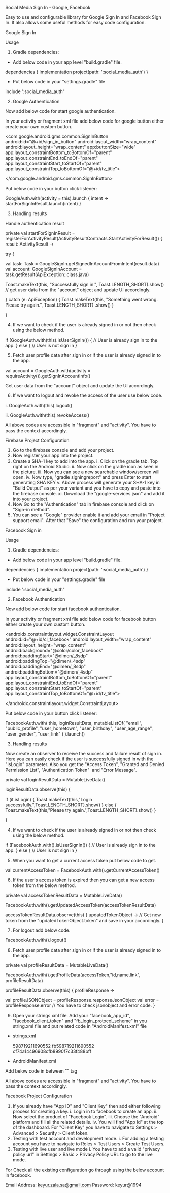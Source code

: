Social Media Sign In - Google, Facebook

Easy to use and configurable library for Google Sign In and Facebook Sign In.  It also allows some useful methods for easy code configuration.

Google Sign In

Usage

1. Gradle dependencies:

- Add below code in your app level "build.gradle" file.

dependencies {
    implementation project(path: ':social_media_auth')
}

- Put below code in your "settings.gradle" file

include ':social_media_auth'

2. Google Authentication

Now add below code for start google authentication.

In your activity or fragment xml file add below code for google button either create your own custom button.

<com.google.android.gms.common.SignInButton
    android:id="@+id/sign_in_button"
    android:layout_width="wrap_content"
    android:layout_height="wrap_content"
    app:buttonSize="wide"
    app:layout_constraintBottom_toBottomOf="parent"
    app:layout_constraintEnd_toEndOf="parent"
    app:layout_constraintStart_toStartOf="parent"
    app:layout_constraintTop_toBottomOf="@+id/tv_title">

 <ImageView
  android:layout_width="@dimen/_12sdp"
  android:layout_height="@dimen/_12sdp"
  android:layout_gravity="center_vertical"
  android:layout_marginStart="12dp"
  android:contentDescription="@string/clicked"
  app:srcCompat="@drawable/ic_google" />

</com.google.android.gms.common.SignInButton>

Put below code in your button click listener:

GoogleAuth.with(activity = this).launch { intent ->
    startForSignInResult.launch(intent)
}

3. Handling results

Handle authentication result

private val startForSignInResult =
registerForActivityResult(ActivityResultContracts.StartActivityForResult()) { result: ActivityResult ->

try { 
 
  val task: Task<GoogleSignInAccount> =
  GoogleSignIn.getSignedInAccountFromIntent(result.data)
  val account: GoogleSignInAccount = task.getResult(ApiException::class.java)
              
  Toast.makeText(this, "Successfully sign in.", Toast.LENGTH_SHORT).show()
  // get user data from the  "account" object and update UI accordingly.

} catch (e: ApiException) {
  Toast.makeText(this, "Something went wrong. Please try again.", Toast.LENGTH_SHORT) .show()
}

}

4. If we want to check if the user is already signed in or not then check using the below method.

if (GoogleAuth.with(this).isUserSignIn()) {
    // User is already sign in to the app.
} else { 
    // User is not sign in
}

5. Fetch user profile data after sign in or if the user is already signed in to the app.

val account = GoogleAuth.with(activity = requireActivity()).getSignInAccountInfo()

Get user data from the  "account" object and update the UI accordingly.

6. If we want to logout and revoke the access of the user use below code.

i.  GoogleAuth.with(this).logout()

ii.  GoogleAuth.with(this).revokeAccess()

All above codes are accessible in "fragment" and "activity". You have to pass the context accordingly.

Firebase Project Configuration

1. Go to the firebase console and add your project.
2. Now register your app into the project.
3. Create a SHA-1 key to add into the app.
   i.   Click on the gradle tab. Top right on the Android Studio.
   ii.  Now click on the gradle icon as seen in the picture.
   iii. Now you can see a new searchable window/screen will open.
   iv. Now type, "gradle signingreport" and press Enter to start generating SHA KEY
   v.  Above process will generate your SHA-1 key in "Build Output" as per your variant and you have to copy and paste into the firebase console.
   xi. Download the "google-services.json" and add it into your project.
4. Now Go to the "Authentication" tab in firebase console and click on "Sign-in method".
5. You can see a "Google" provider enable it and add your email in "Project support email". After that "Save" the configuration and run your project.

Facebook Sign in

Usage

1. Gradle dependencies:

- Add below code in your app level "build.gradle" file.

dependencies {
    implementation project(path: ':social_media_auth')
}

- Put below code in your "settings.gradle" file

include ':social_media_auth'

2. Facebook Authentication

Now add below code for start facebook authentication.

In your activity or fragment xml file add below code for facebook button either create your own custom button.

<androidx.constraintlayout.widget.ConstraintLayout
 android:id="@+id/cl_facebook"
 android:layout_width="wrap_content"
 android:layout_height="wrap_content"
 android:background="@color/color_facebook"
 android:paddingStart="@dimen/_8sdp"
 android:paddingTop="@dimen/_4sdp"
 android:paddingEnd="@dimen/_8sdp"
 android:paddingBottom="@dimen/_4sdp"
 app:layout_constraintBottom_toBottomOf="parent"
 app:layout_constraintEnd_toEndOf="parent"
 app:layout_constraintStart_toStartOf="parent"
 app:layout_constraintTop_toBottomOf="@+id/tv_title">

<ImageView
 android:id="@+id/iv_fb"
 android:layout_width="@dimen/_12sdp"
 android:layout_height="@dimen/_12sdp"
 android:contentDescription="@string/clicked"
 android:src="@drawable/ic_facebook"
 app:layout_constraintBottom_toBottomOf="parent"
 app:layout_constraintStart_toStartOf="parent"
 app:layout_constraintTop_toTopOf="parent" />

<TextView
 android:layout_width="wrap_content"
 android:layout_height="wrap_content"
 android:layout_marginStart="@dimen/_8sdp"
 android:text="@string/continue_with_facebook"
 android:textColor="@color/white"
 android:textStyle="bold"
 android:id="@+id/tv_login"
 app:layout_constraintBottom_toBottomOf="parent"
 app:layout_constraintEnd_toEndOf="parent"
 app:layout_constraintStart_toEndOf="@+id/iv_fb"
 app:layout_constraintTop_toTopOf="parent" />

</androidx.constraintlayout.widget.ConstraintLayout>

Put below code in your button click listener:

FacebookAuth.with(
 this, loginResultData, mutableListOf(
 "email",
 "public_profile",
 "user_hometown",
 "user_birthday",
 "user_age_range",
 "user_gender",
 "user_link"
)
).launch()

3. Handling results

Now create an observer to receive the success and failure result of sign in. Here you can easily check if the user is successfully signed in with the "isLogin" parameter. Also you get the "Access Token", "Granted and Denied Permission List", "Authentication Token"  and "Error Message".

private val loginResultData = MutableLiveData<FacebookLoginResult>()

loginResultData.observe(this) {

 if (it.isLogin) {
    Toast.makeText(this,"Login successfully.",Toast.LENGTH_SHORT).show()
 } else {
    Toast.makeText(this,"Please try again.",Toast.LENGTH_SHORT).show()
 }

}

4. If we want to check if the user is already signed in or not then check using the below method.

if (FacebookAuth.with().isUserSignIn()) {
    // User is already sign in to the app.
} else {
    // User is not sign in
}

5. When you want to get a current access token put below code to get.

val currentAccessToken = FacebookAuth.with().getCurrentAccessToken()

6. If the user's access token is expired then you can get a new access token from the below method.

private val accessTokenResultData = MutableLiveData<AccessToken>()

FacebookAuth.with().getUpdatedAccessToken(accessTokenResultData)

accessTokenResultData.observe(this) { updatedTokenObject ->
  // Get new token from the "updatedTokenObject.token" and save in your accordingly.
}

7. For logout add below code.

FacebookAuth.with().logout()

8. Fetch user profile data after sign in or if the user is already signed in to the app.

private val profileResultData = MutableLiveData<FacebookProfileResult>()

FacebookAuth.with().getProfileData(accessToken,"id,name,link", profileResultData)

profileResultData.observe(this) { profileResponse ->

  val profileJSONObject = profileResponse.responseJsonObject
  val error = profileResponse.error
  // You have to check jsonobject and error code.
}

9. Open your strings.xml file. Add your "facebook_app_id", "facebook_client_token" and "fb_login_protocol_scheme" in you string.xml file and put related code in "AndroidManifest.xml" file

- strings.xml

  <string name="facebook_app_id">598719211690552</string>
  <string name="fb_login_protocol_scheme">fb598719211690552</string>
  <string name="facebook_client_token">cf74a14496908cfb8990f7c33f488bff</string>

- AndroidManifest.xml

<uses-permission android:name="com.google.android.gms.permission.AD_ID" tools:node="remove"/>

Add below code in between "<application>" tag

<meta-data android:name="com.facebook.sdk.ApplicationId" android:value="@string/facebook_app_id"/>
<meta-data android:name="com.facebook.sdk.ClientToken" android:value="@string/facebook_client_token"/>

<activity
    android:name="com.facebook.CustomTabActivity"
    android:exported="true">
    <intent-filter>
     <action android:name="android.intent.action.VIEW" />
     <category android:name="android.intent.category.DEFAULT" />
     <category android:name="android.intent.category.BROWSABLE" />
     <data android:scheme="@string/fb_login_protocol_scheme" />
    </intent-filter>
</activity>

All above codes are accessible in "fragment" and "activity". You have to pass the context accordingly.

Facebook Project Configuration

1. If you already have "App ID" and "Client Key" then add either following process for creating a key.
   i.   Login in to facebook to create an app.
   ii.  Now select the product of "Facebook Login".
   iii. Choose the "Android" platform and fill all the related details.
   iv. You will find "App Id" at the top of the dashboard. For "Client Key" you have to navigate to Settings > Advanced > Security > Client token.
2. Testing with test account and development mode.
   i. For adding a testing account you have to navigate to Roles > Test Users > Create Test Users.
3. Testing with live user and live mode
   i. You have to add a valid "privacy policy url" in Settings > Basic > Privacy Policy URL to go to the live mode.

For Check all the existing configuration go through using the below account in facebook.

Email Address: keyur.zala.sa@gmail.com
Password: keyur@1994









